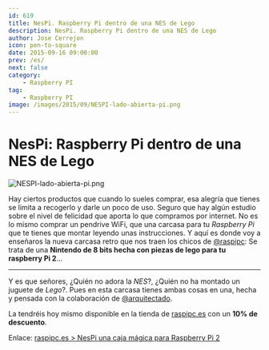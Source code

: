 ```yaml
---
id: 619
title: NesPi. Raspberry Pi dentro de una NES de Lego
description: NesPi. Raspberry Pi dentro de una NES de Lego
author: Jose Cerrejon
icon: pen-to-square
date: 2015-09-16 09:00:00
prev: /es/
next: false
category:
    - Raspberry PI
tag:
    - Raspberry PI
image: /images/2015/09/NESPI-lado-abierta-pi.png
---
```


# NesPi: Raspberry Pi dentro de una NES de Lego

![NESPI-lado-abierta-pi.png](/images/2015/09/NESPI-lado-abierta-pi.png)

Hay ciertos productos que cuando lo sueles comprar, esa alegría que tienes se limita a recogerlo y darle un poco de uso. Seguro que hay algún estudio sobre el nivel de felicidad que aporta lo que compramos por internet. No es lo mismo comprar un pendrive WiFi, que una carcasa para tu _Raspberry Pi_ que te tienes que montar leyendo unas instrucciones. Y aquí es donde voy a enseñaros la nueva carcasa retro que nos traen los chicos de [@raspipc](https://twitter.com/raspipc): Se trata de una **Nintendo de 8 bits hecha con piezas de lego para tu raspberry Pi 2**...

---

Y es que señores, ¿Quién no adora la _NES_?, ¿Quién no ha montado un juguete de _Lego_?. Pues en esta carcasa tienes ambas cosas en una, hecha y pensada con la colaboración de [@arquitectado](https://twitter.com/arquitectado).

La tendréis hoy mismo disponible en la tienda de [raspipc.es](raspipc.es/public/home/index.php?ver=tienda&accion=verArticulo&idProducto=1305) con un **10% de descuento**.

Enlace: [raspipc.es > NesPi una caja mágica para Raspberry Pi 2](https://raspipc.es/blog/?p=183#more-183)
